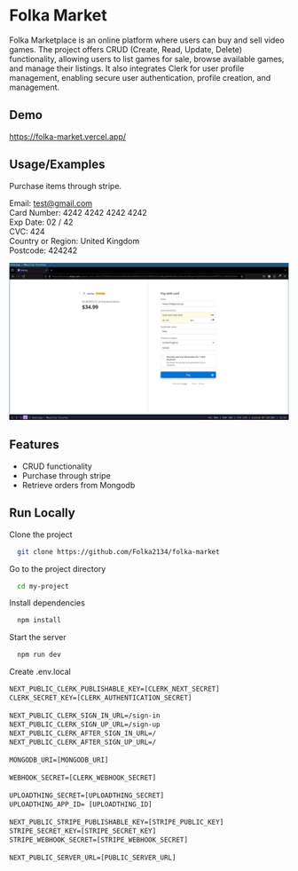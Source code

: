 
# Folka Market

Folka Marketplace is an online platform where users can buy and sell video games. The project offers CRUD (Create, Read, Update, Delete) functionality, allowing users to list games for sale, browse available games, and manage their listings. It also integrates Clerk for user profile management, enabling secure user authentication, profile creation, and management.

## Demo
https://folka-market.vercel.app/
## Usage/Examples

Purchase items through stripe.

Email: test@gmail.com\
Card Number: 4242 4242 4242 4242\
Exp Date: 02 / 42\
CVC: 424\
Country or Region: United Kingdom\
Postcode: 424242


![App Screenshot](https://raw.githubusercontent.com/Folka2134/folka-market/main/public/assets/images/stripe_test.jpg)


## Features

- CRUD functionality
- Purchase through stripe
- Retrieve orders from Mongodb


## Run Locally

Clone the project

```bash
  git clone https://github.com/Folka2134/folka-market
```

Go to the project directory

```bash
  cd my-project
```

Install dependencies

```bash
  npm install
```

Start the server

```bash
  npm run dev
```

Create .env.local

```
NEXT_PUBLIC_CLERK_PUBLISHABLE_KEY=[CLERK_NEXT_SECRET]
CLERK_SECRET_KEY=[CLERK_AUTHENTICATION_SECRET]

NEXT_PUBLIC_CLERK_SIGN_IN_URL=/sign-in
NEXT_PUBLIC_CLERK_SIGN_UP_URL=/sign-up
NEXT_PUBLIC_CLERK_AFTER_SIGN_IN_URL=/
NEXT_PUBLIC_CLERK_AFTER_SIGN_UP_URL=/

MONGODB_URI=[MONGODB_URI]

WEBHOOK_SECRET=[CLERK_WEBHOOK_SECRET]

UPLOADTHING_SECRET=[UPLOADTHING_SECRET]
UPLOADTHING_APP_ID= [UPLOADTHING_ID]

NEXT_PUBLIC_STRIPE_PUBLISHABLE_KEY=[STRIPE_PUBLIC_KEY]
STRIPE_SECRET_KEY=[STRIPE_SECRET_KEY]
STRIPE_WEBHOOK_SECRET=[STRIPE_WEBHOOK_SECRET]

NEXT_PUBLIC_SERVER_URL=[PUBLIC_SERVER_URL] 
```
